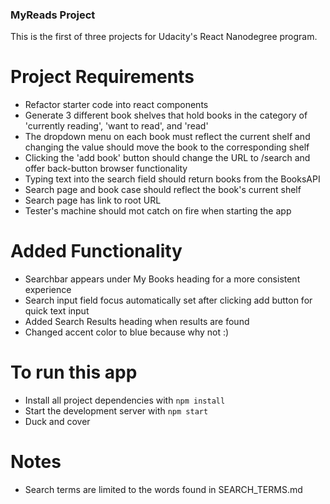### MyReads Project

This is the first of three projects for Udacity's React Nanodegree program.

# Project Requirements

- Refactor starter code into react components
- Generate 3 different book shelves that hold books in the category of 'currently reading', 'want to read', and 'read'
- The dropdown menu on each book must reflect the current shelf and changing the value should move the book to the corresponding shelf
- Clicking the 'add book' button should change the URL to /search and offer back-button browser functionality
- Typing text into the search field should return books from the BooksAPI
- Search page and book case should reflect the book's current shelf
- Search page has link to root URL
- Tester's machine should mot catch on fire when starting the app

# Added Functionality

- Searchbar appears under My Books heading for a more consistent experience
- Search input field focus automatically set after clicking add button for quick text input
- Added Search Results heading when results are found
- Changed accent color to blue because why not :)

# To run this app

- Install all project dependencies with `npm install`
- Start the development server with `npm start`
- Duck and cover

# Notes

- Search terms are limited to the words found in SEARCH_TERMS.md
